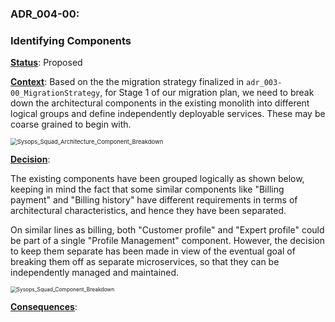 ### **ADR_004-00**:

### Identifying Components

**<u>Status</u>**:	Proposed

**<u>Context</u>**: Based on the the migration strategy finalized in `adr_003-00_MigrationStrategy`, for Stage 1 of our migration plan, we need to break down the architectural components in the existing monolith into different logical groups and define independently deployable services. These may be coarse grained to begin with.

<img src="C:\Users\amito\OneDrive\Documents\GitHub\pentagram\The_Sysops_Squad\architecture\images\Sysops_Squad_Architecture_Component_Breakdown.png" alt="Sysops_Squad_Architecture_Component_Breakdown" style="zoom:67%;" />

**<u>Decision</u>**:

The existing components have been grouped logically as shown below, keeping in mind the fact that some similar components like "Billing payment" and "Billing history" have different requirements in terms of architectural characteristics, and hence they have been separated.

On similar lines as billing, both "Customer profile" and "Expert profile" could be part of a single "Profile Management" component. However, the decision to keep them separate has been made in view of the eventual goal of breaking them off as separate microservices, so that they can be independently managed and maintained.

<img src="C:\Users\amito\OneDrive\Documents\GitHub\pentagram\The_Sysops_Squad\architecture\images\Sysops_Squad_Component_Breakdown.png" alt="Sysops_Squad_Component_Breakdown" style="zoom:60%;" />





**<u>Consequences</u>**:

